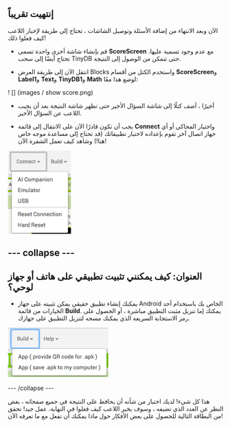 ## إنتهيت تقريباً

الآن وبعد الانتهاء من إضافة الأسئلة وتوصيل الشاشات ، تحتاج إلى طريقة لإخبار اللاعب كيف فعلوا ذلك!

+ قم بإنشاء شاشة أخرى واحدة تسمى **ScoreScreen** مع عدم وجود تسمية عليها. تحتاج أيضًا إلى سحب TinyDB حتى تتمكن من الوصول إلى النتيجة.

+ انتقل الآن إلى طريقة العرض Blocks واستخدم الكتل من أقسام **ScoreScreen**و **Label1**و **Text**و **TinyDB1**و **Math** لوضع هذا معًا:

! [] (images / show score.png)

 + أخيرًا ، أضف كتلًا إلى شاشة السؤال الأخير حتى تظهر شاشة النتيجة بعد أن يجيب اللاعب عن السؤال الأخير.

+ يجب أن تكون قادرًا الآن على الانتقال إلى قائمة **Connect** واختيار المحاكي أو أي جهاز اتصال آخر تقوم بإعداده لاختبار تطبيقاتك (قد تحتاج إلى مساعدة موجه خاص هنا!) وشاهد كيف تعمل الشفرة الآن!

![](images/connect.png)

--- collapse ---
---
العنوان: كيف يمكنني تثبيت تطبيقي على هاتف أو جهاز لوحي؟
---

+ يمكنك إنشاء تطبيق حقيقي يمكن تثبيته على جهاز Android الخاص بك باستخدام أحد الخيارات من قائمة **Build**. يمكنك إما تنزيل مثبت التطبيق مباشرة ، أو الحصول على رمز الاستجابة السريعة الذي يمكنك مسحه لتنزيل التطبيق على جهازك.

![](images/build.png)

--- /collapse ---

هذا كل شيء! لديك اختبار من شأنه أن يحافظ على النتيجة في جميع صفحاته ، بغض النظر عن العدد الذي تضيفه ، وسوف يخبر اللاعب كيف فعلوا في النهاية. عمل جيد! تحقق من البطاقة التالية للحصول على بعض الأفكار حول ماذا يمكنك أن تفعل مع ما تعرفه الآن!
